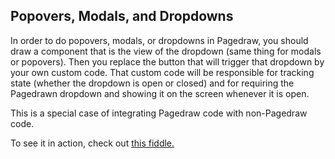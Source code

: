 ## Popovers, Modals, and Dropdowns

In order to do popovers, modals, or dropdowns in Pagedraw, you should draw a component that is the view of the dropdown (same thing for modals or popovers). Then you replace the button that will trigger that dropdown by your own custom code. That custom code will be responsible for tracking state (whether the dropdown is open or closed) and for requiring the Pagedrawn dropdown and showing it on the screen whenever it is open.

This is a special case of integrating Pagedraw code with non-Pagedraw code. 

To see it in action, check out [this fiddle.](https://pagedraw.io/fiddle/bBjvAGsNF0Cq)
